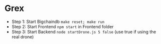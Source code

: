 # Grex

- Step 1: Start Bigchaindb `make reset; make run`
- Step 2: Start Frontend `npm start` in Frontend folder
- Step 3: Start Backend `node startDrone.js 5 false` (use true if using the real drone)
